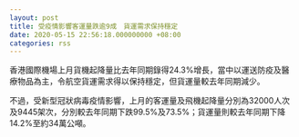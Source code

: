 ```yaml
---
layout: post
title: 受疫情影響客運量跌逾9成　貨運需求保持穩定
date: 2020-05-15 22:56:18.000000000 +08:00
categories: rss
---
```


香港國際機場上月貨機起降量比去年同期錄得24.3%增長，當中以運送防疫及醫療物品為主，令航空貨運需求得以保持穩定，但貨運量較去年同期減少。

不過，受新型冠狀病毒疫情影響，上月的客運量及飛機起降量分別為32000人次及9445架次，分別較去年同期下跌99.5%及73.5%；貨運量則較去年同期下降14.2%至約34萬公噸。
